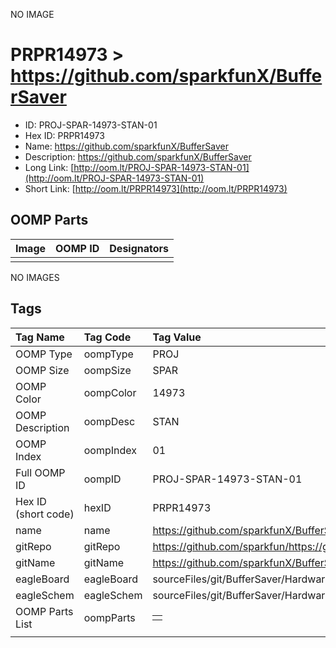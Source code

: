 


  
NO IMAGE  
# PRPR14973 > https://github.com/sparkfunX/BufferSaver

- ID: PROJ-SPAR-14973-STAN-01
- Hex ID: PRPR14973
- Name: https://github.com/sparkfunX/BufferSaver
- Description: https://github.com/sparkfunX/BufferSaver
- Long Link: [http://oom.lt/PROJ-SPAR-14973-STAN-01](http://oom.lt/PROJ-SPAR-14973-STAN-01)
- Short Link: [http://oom.lt/PRPR14973](http://oom.lt/PRPR14973)

## OOMP Parts
  

|Image|OOMP ID|Designators|
| :--- | :--- | :--- |
||||
  
NO IMAGES  
## Tags
  

|Tag Name|Tag Code|Tag Value|
| :--- | :--- | :--- |
|OOMP Type|oompType|PROJ|
|OOMP Size|oompSize|SPAR|
|OOMP Color|oompColor|14973|
|OOMP Description|oompDesc|STAN|
|OOMP Index|oompIndex|01|
|Full OOMP ID|oompID|PROJ-SPAR-14973-STAN-01|
|Hex ID (short code)|hexID|PRPR14973|
|name|name|https://github.com/sparkfunX/BufferSaver|
|gitRepo|gitRepo|https://github.com/sparkfun/https://github.com/sparkfunX/BufferSaver|
|gitName|gitName|https://github.com/sparkfunX/BufferSaver|
|eagleBoard|eagleBoard|sourceFiles/git/BufferSaver/Hardware/BufferSaver.brd|
|eagleSchem|eagleSchem|sourceFiles/git/BufferSaver/Hardware/BufferSaver.sch|
|OOMP Parts List|oompParts|<table><tr><td></td></tr></table>|
||||
